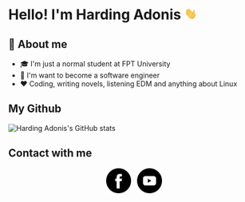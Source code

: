 # Hello! I'm Harding Adonis <img src="https://github.com/hardingadonis/hardingadonis/blob/main/imgs/handwave.gif" width="25">

## 📌 About me
- 🎓 I'm just a normal student at FPT University
- 🔮 I'm want to become a software engineer
- ❤️ Coding, writing novels, listening EDM and anything about Linux

## My Github

![Harding Adonis's GitHub stats](https://github-readme-stats.vercel.app/api?username=hardingadonis&include_all_commits=true&show_icons=true&theme=radical)

## Contact with me

<p align="center">
<a href="https://facebook.com/adonis.harding" target="_blank" rel="noopener noreferrer"><img src="https://github.com/hardingadonis/hardingadonis/blob/main/imgs/facebook-icon.png" width="50" /></a>
&nbsp; <a href="https://www.youtube.com/c/hardingadonis" target="_blank" rel="noopener noreferrer"><img src="https://github.com/hardingadonis/hardingadonis/blob/main/imgs/youtube-icon.png" width="50" /></a>
</p>
